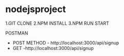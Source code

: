# nodejsproject
1.GIT CLONE
2.NPM INSTALL
3.NPM RUN START

POSTMAN 
- POST METHOD - http://localhost:3000/api/signup
- GET -http://localhost:3000/api/signup
